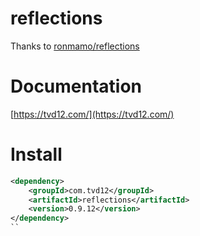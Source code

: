 # reflections

Thanks to [ronmamo/reflections](https://github.com/ronmamo/reflections)

# Documentation

[https://tvd12.com/](https://tvd12.com/)

# Install

```xml
<dependency>
    <groupId>com.tvd12</groupId>
    <artifactId>reflections</artifactId>
    <version>0.9.12</version>
</dependency>
``
